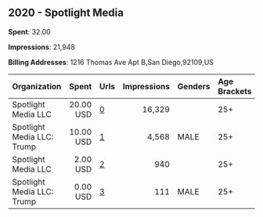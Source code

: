 ## 2020 - Spotlight Media 
**Spent**: 32.00

**Impressions**: 21,948

**Billing Addresses**: 1216 Thomas Ave Apt B,San Diego,92109,US

|Organization|Spent|Urls|Impressions|Genders|Age Brackets|Country Codes|
|:---|---:|:---|---:|:---|:---|:---|
|Spotlight Media  LLC|20.00 USD|[0](https://www.snap.com/political-ads/asset/7329f73675376b61151103aec59666be49b44c5d602d329b228ffbffbcc1e31e?mediaType=mp4)|16,329||25+|united states|
|Spotlight Media  LLC: Trump|10.00 USD|[1](https://www.snap.com/political-ads/asset/7329f73675376b61151103aec59666be49b44c5d602d329b228ffbffbcc1e31e?mediaType=mp4)|4,568|MALE|25+|united states|
|Spotlight Media  LLC|2.00 USD|[2](https://www.snap.com/political-ads/asset/7329f73675376b61151103aec59666be49b44c5d602d329b228ffbffbcc1e31e?mediaType=mp4)|940||25+|united states|
|Spotlight Media  LLC: Trump|0.00 USD|[3](https://www.snap.com/political-ads/asset/7329f73675376b61151103aec59666be49b44c5d602d329b228ffbffbcc1e31e?mediaType=mp4)|111|MALE|25+|united states|
